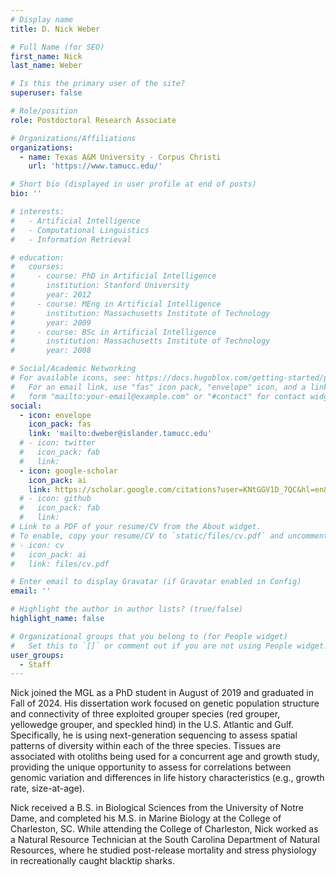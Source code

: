 ```yaml
---
# Display name
title: D. Nick Weber

# Full Name (for SEO)
first_name: Nick
last_name: Weber

# Is this the primary user of the site?
superuser: false

# Role/position
role: Postdoctoral Research Associate

# Organizations/Affiliations
organizations:
  - name: Texas A&M University - Corpus Christi
    url: 'https://www.tamucc.edu/'

# Short bio (displayed in user profile at end of posts)
bio: ''

# interests:
#   - Artificial Intelligence
#   - Computational Linguistics
#   - Information Retrieval

# education:
#   courses:
#     - course: PhD in Artificial Intelligence
#       institution: Stanford University
#       year: 2012
#     - course: MEng in Artificial Intelligence
#       institution: Massachusetts Institute of Technology
#       year: 2009
#     - course: BSc in Artificial Intelligence
#       institution: Massachusetts Institute of Technology
#       year: 2008

# Social/Academic Networking
# For available icons, see: https://docs.hugoblox.com/getting-started/page-builder/#icons
#   For an email link, use "fas" icon pack, "envelope" icon, and a link in the
#   form "mailto:your-email@example.com" or "#contact" for contact widget.
social:
  - icon: envelope
    icon_pack: fas
    link: 'mailto:dweber@islander.tamucc.edu'
  # - icon: twitter
  #   icon_pack: fab
  #   link: 
  - icon: google-scholar
    icon_pack: ai
    link: https://scholar.google.com/citations?user=KNtGGV1D_7QC&hl=en&oi=ao
  # - icon: github
  #   icon_pack: fab
  #   link: 
# Link to a PDF of your resume/CV from the About widget.
# To enable, copy your resume/CV to `static/files/cv.pdf` and uncomment the lines below.
# - icon: cv
#   icon_pack: ai
#   link: files/cv.pdf

# Enter email to display Gravatar (if Gravatar enabled in Config)
email: ''

# Highlight the author in author lists? (true/false)
highlight_name: false

# Organizational groups that you belong to (for People widget)
#   Set this to `[]` or comment out if you are not using People widget.
user_groups:
  - Staff
---
```


Nick joined the MGL as a PhD student in August of 2019 and graduated in Fall of 2024. His dissertation work focused on genetic population structure and connectivity of three exploited grouper species (red grouper, yellowedge grouper, and speckled hind) in the U.S. Atlantic and Gulf. Specifically, he is using next-generation sequencing to assess spatial patterns of diversity within each of the three species. Tissues are associated with otoliths being used for a concurrent age and growth study, providing the unique opportunity to assess for correlations between genomic variation and differences in life history characteristics (e.g., growth rate, size-at-age).

Nick received a B.S. in Biological Sciences from the University of Notre Dame, and completed his M.S. in Marine Biology at the College of Charleston, SC. While attending the College of Charleston, Nick worked as a Natural Resource Technician at the South Carolina Department of Natural Resources, where he studied post-release mortality and stress physiology in recreationally caught blacktip sharks. 